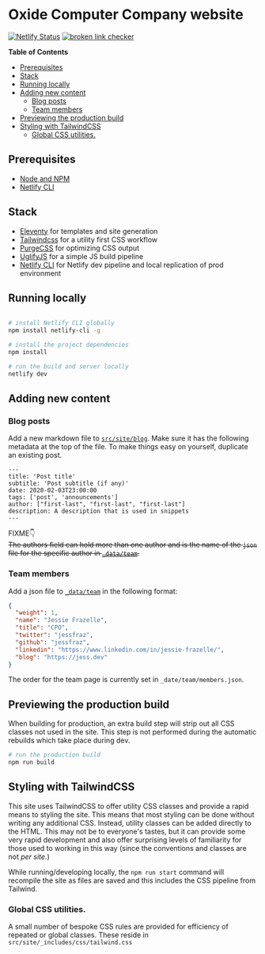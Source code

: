 # Oxide Computer Company website

[![Netlify Status](https://api.netlify.com/api/v1/badges/0cf78df6-6274-4d35-b329-23b354d037e7/deploy-status)](https://app.netlify.com/sites/gracious-heisenberg-b8f5b9/deploys)
[![broken link checker](https://github.com/oxidecomputer/website/workflows/broken%20link%20checker/badge.svg)](https://github.com/oxidecomputer/website/actions?query=workflow%3A%22broken+link+checker%22)

<!-- START doctoc generated TOC please keep comment here to allow auto update -->
<!-- DON'T EDIT THIS SECTION, INSTEAD RE-RUN doctoc TO UPDATE -->
**Table of Contents**

- [Prerequisites](#prerequisites)
- [Stack](#stack)
- [Running locally](#running-locally)
- [Adding new content](#adding-new-content)
  - [Blog posts](#blog-posts)
  - [Team members](#team-members)
- [Previewing the production build](#previewing-the-production-build)
- [Styling with TailwindCSS](#styling-with-tailwindcss)
  - [Global CSS utilities.](#global-css-utilities)

<!-- END doctoc generated TOC please keep comment here to allow auto update -->


## Prerequisites

- [Node and NPM](https://nodejs.org/)
- [Netlify CLI](https://www.npmjs.com/package/netlify-cli)

## Stack

- [Eleventy](https://11ty.dev) for templates and site generation
- [Tailwindcss](https://tailwindcss.com) for a utility first CSS workflow
- [PurgeCSS](https://www.purgecss.com/) for optimizing CSS output
- [UglifyJS](https://www.npmjs.com/package/uglify-js) for a simple JS build pipeline
- [Netlify CLI](https://www.npmjs.com/package/netlify-cli) for Netlify dev pipeline and local replication of prod environment


## Running locally

```bash

# install Netlify CLI globally
npm install netlify-cli -g

# install the project dependencies
npm install

# run the build and server locally
netlify dev
```

## Adding new content 

### Blog posts

Add a new markdown file to [`src/site/blog`](src/site/blog). Make sure it has the
following metadata at the top of the file. To make things easy on yourself, duplicate an existing post.

```
---
title: 'Post title'
subtitle: 'Post subtitle (if any)'
date: 2020-02-03T23:00:00
tags: ['post', 'announcements']
author: ["first-last", "first-last", "first-last"]
description: A description that is used in snippets
---
```

FIXME👇  
~~The authors field can hold more than one author and is the name of the `json`
file for the specific author in [`_data/team`](_data/team).~~

### Team members

Add a json file to [`_data/team`](data/team) in the following format:

```json
{
  "weight": 1,
  "name": "Jessie Frazelle",
  "title": "CPO",
  "twitter": "jessfraz",
  "github": "jessfraz",
  "linkedin": "https://www.linkedin.com/in/jessie-frazelle/",
  "blog": "https://jess.dev"
}
```

The order for the team page is currently set in `_date/team/members.json`.

## Previewing the production build

When building for production, an extra build step will strip out all CSS classes not used in the site. This step is not performed during the automatic rebuilds which take place during dev.

```bash
# run the production build
npm run build
```

## Styling with TailwindCSS

This site uses TailwindCSS to offer utility CSS classes and provide a rapid means to styling the site. This means that most styling can be done without writing any additional CSS. Instead, utility classes can be added directly to the HTML. This may not be to everyone's tastes, but it can provide some very rapid development and also offer surprising levels of familiarity for those used to working in this way (since the conventions and classes are not _per site_.)

While running/developing locally, the `npm run start` command will recompile the site as files are saved and this includes the CSS pipeline from Tailwind.

### Global CSS utilities.

A small number of bespoke CSS rules are provided for efficiency of repeated or global classes. These reside in `src/site/_includes/css/tailwind.css`

<!-- ## Just clone and go

You can also get started with your own copy of this site cloned to your GitHub account and deployed to Netlify with a configured CI/CD pipeline and HTTPS by clicking the button below and following the instructions.

[![Deploy to Netlify](https://www.netlify.com/img/deploy/button.svg)](https://app.netlify.com/start/deploy?repository=https://github.com/philhawksworth/eleventail) -->
